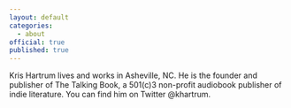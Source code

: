 ```yaml
---
layout: default
categories:
  - about
official: true
published: true
---
```


Kris Hartrum lives and works in Asheville, NC. He is the founder and publisher of The Talking Book, a 501(c)3 non-profit audiobook publisher of indie literature. You can find him on Twitter @khartrum.
